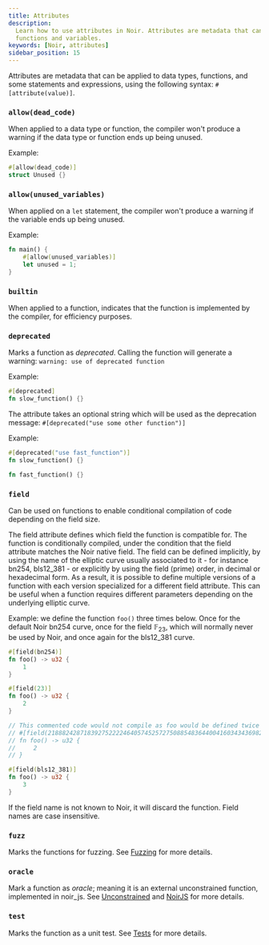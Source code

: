 ```yaml
---
title: Attributes
description:
  Learn how to use attributes in Noir. Attributes are metadata that can be applied to data types,
  functions and variables.
keywords: [Noir, attributes]
sidebar_position: 15
---
```


Attributes are metadata that can be applied to data types, functions, and some statements and expressions,
using the following syntax: `#[attribute(value)]`.

### `allow(dead_code)`

When applied to a data type or function, the compiler won't produce a warning if the data type or function
ends up being unused.

Example:

```rust
#[allow(dead_code)]
struct Unused {}
```

### `allow(unused_variables)`

When applied on a `let` statement, the compiler won't produce a warning if the variable ends up being unused.

Example:

```rust
fn main() {
    #[allow(unused_variables)]
    let unused = 1;
}
```

### `builtin`

When applied to a function, indicates that the function is implemented by the compiler, for efficiency purposes.

### `deprecated`

Marks a function as _deprecated_. Calling the function will generate a warning: `warning: use of deprecated function`

Example:

```rust
#[deprecated]
fn slow_function() {}
```

The attribute takes an optional string which will be used as the deprecation message:
`#[deprecated("use some other function")]`

Example:

```rust
#[deprecated("use fast_function")]
fn slow_function() {}

fn fast_function() {}
```

### `field`

Can be used on functions to enable conditional compilation of code depending on the field size.

The field attribute defines which field the function is compatible for. The function is conditionally compiled, under the condition that the field attribute matches the Noir native field.
The field can be defined implicitly, by using the name of the elliptic curve usually associated to it - for instance bn254, bls12_381 - or explicitly by using the field (prime) order, in decimal or hexadecimal form.
As a result, it is possible to define multiple versions of a function with each version specialized for a different field attribute. This can be useful when a function requires different parameters depending on the underlying elliptic curve.

Example: we define the function `foo()` three times below. Once for the default Noir bn254 curve, once for the field $\mathbb F_{23}$, which will normally never be used by Noir, and once again for the bls12_381 curve.

```rust
#[field(bn254)]
fn foo() -> u32 {
    1
}

#[field(23)]
fn foo() -> u32 {
    2
}

// This commented code would not compile as foo would be defined twice because it is the same field as bn254
// #[field(21888242871839275222246405745257275088548364400416034343698204186575808495617)]
// fn foo() -> u32 {
//     2
// }

#[field(bls12_381)]
fn foo() -> u32 {
    3
}
```

If the field name is not known to Noir, it will discard the function. Field names are case insensitive.

### `fuzz`

Marks the functions for fuzzing. See [Fuzzing](../../tooling/fuzzing.md) for more details.

### `oracle`

Mark a function as _oracle_; meaning it is an external unconstrained function, implemented in noir_js. See [Unconstrained](./unconstrained.md) and [NoirJS](../../reference/NoirJS/noir_js/index.md) for more details.

### `test`

Marks the function as a unit test. See [Tests](../../tooling/testing.md) for more details.